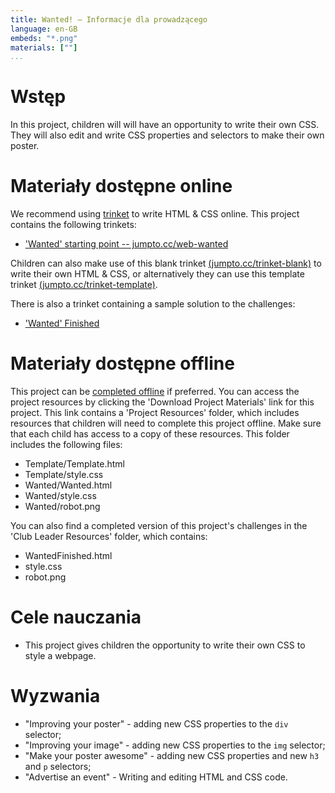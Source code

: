 ```yaml
---
title: Wanted! — Informacje dla prowadzącego
language: en-GB
embeds: "*.png"
materials: [""]
...
```


# Wstęp
In this project, children will will have an opportunity to write their own CSS. They will also edit and write CSS properties and selectors to make their own poster.

# Materiały dostępne online

We recommend using [trinket](https://trinket.io/) to write HTML & CSS online. This project contains the following trinkets:

+ ['Wanted' starting point -- jumpto.cc/web-wanted](http://jumpto.cc/web-wanted)

Children can also make use of this blank trinket [(jumpto.cc/trinket-blank)](http://jumpto.cc/trinket-blank) to write their own HTML & CSS, or alternatively they can use this template trinket [(jumpto.cc/trinket-template)](http://jumpto.cc/trinket-template).

There is also a trinket containing a sample solution to the challenges:

+ ['Wanted' Finished](https://trinket.io/html/ebeb56398a)

# Materiały dostępne offline
This project can be [completed offline](../html-css.html) if preferred. You can access the project resources by clicking the 'Download Project Materials' link for this project. This link contains a 'Project Resources' folder, which includes resources that children will need to complete this project offline. Make sure that each child has access to a copy of these resources. This folder includes the following files:

+ Template/Template.html
+ Template/style.css
+ Wanted/Wanted.html
+ Wanted/style.css
+ Wanted/robot.png

You can also find a completed version of this project's challenges in the 'Club Leader Resources' folder, which contains:

+ WantedFinished.html
+ style.css
+ robot.png

# Cele nauczania
+ This project gives children the opportunity to write their own CSS to style a webpage.

# Wyzwania
+ "Improving your poster" - adding new CSS properties to the `div` selector;
+ "Improving your image" - adding new CSS properties to the `img` selector;
+ "Make your poster awesome" - adding new CSS properties and new `h3` and `p` selectors;
+ "Advertise an event" - Writing and editing HTML and CSS code.
